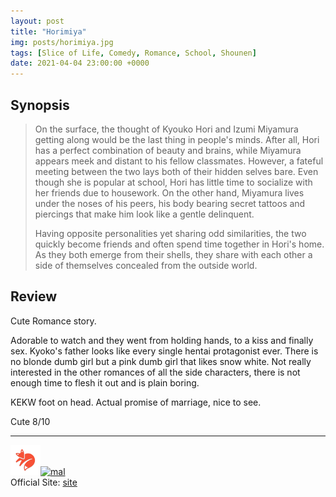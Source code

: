 ```yaml
---
layout: post
title: "Horimiya"
img: posts/horimiya.jpg 
tags: [Slice of Life, Comedy, Romance, School, Shounen]
date: 2021-04-04 23:00:00 +0000
---
```


## Synopsis
>On the surface, the thought of Kyouko Hori and Izumi Miyamura getting along would be the last thing in people's minds. After all, Hori has a perfect combination of beauty and brains, while Miyamura appears meek and distant to his fellow classmates. However, a fateful meeting between the two lays both of their hidden selves bare. Even though she is popular at school, Hori has little time to socialize with her friends due to housework. On the other hand, Miyamura lives under the noses of his peers, his body bearing secret tattoos and piercings that make him look like a gentle delinquent.
>
>Having opposite personalities yet sharing odd similarities, the two quickly become friends and often spend time together in Hori's home. As they both emerge from their shells, they share with each other a side of themselves concealed from the outside world.

## Review
Cute Romance story.

Adorable to watch and they went from holding hands, to a kiss and finally sex. Kyoko's father looks like every single hentai protagonist ever. There is no blonde dumb girl but a pink dumb girl that likes snow white. Not really interested in the other romances of all the side characters, there is not enough time to flesh it out and is plain boring.

KEKW foot on head. Actual promise of marriage, nice to see.
  
Cute 8/10

---

[![kitsu](..\assets\img\kitsu.png)](https://kitsu.io/anime/horimiya)[![mal](..\assets\img\mal.ico)](https://myanimelist.net/anime/42897/Horimiya)  
Official Site: [site](site)